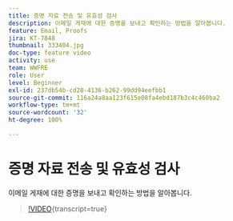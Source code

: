 ```yaml
---
title: 증명 자료 전송 및 유효성 검사
description: 이메일 게재에 대한 증명을 보내고 확인하는 방법을 알아봅니다.
feature: Email, Proofs
jira: KT-7848
thumbnail: 333404.jpg
doc-type: feature video
activity: use
team: WWFRE
role: User
level: Beginner
exl-id: 237db54b-cd20-4136-b262-99dd94eefbb1
source-git-commit: 116a24a8aa123f615e08fa4ebd187b3c4c460ba2
workflow-type: tm+mt
source-wordcount: '32'
ht-degree: 100%

---
```


# 증명 자료 전송 및 유효성 검사

이메일 게재에 대한 증명을 보내고 확인하는 방법을 알아봅니다.

>[!VIDEO](https://video.tv.adobe.com/v/333404?quality=12&learn=on){transcript=true}

